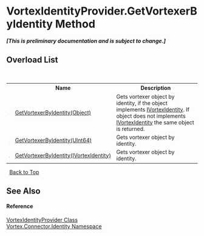# VortexIdentityProvider.GetVortexerByIdentity Method 
 _**\[This is preliminary documentation and is subject to change.\]**_


## Overload List
&nbsp;<table><tr><th></th><th>Name</th><th>Description</th></tr><tr><td>![Public method](media/pubmethod.gif "Public method")</td><td><a href="M_Vortex_Connector_Identity_VortexIdentityProvider_GetVortexerByIdentity.md">GetVortexerByIdentity(Object)</a></td><td>
Gets vortexer object by identity, if the object implements <a href="T_Vortex_Connector_Identity_IVortexIdentity.md">IVortexIdentity</a>. If object does not implements <a href="T_Vortex_Connector_Identity_IVortexIdentity.md">IVortexIdentity</a> the same object is returned.</td></tr><tr><td>![Public method](media/pubmethod.gif "Public method")</td><td><a href="M_Vortex_Connector_Identity_VortexIdentityProvider_GetVortexerByIdentity_1.md">GetVortexerByIdentity(UInt64)</a></td><td>
Gets vortexer object by identity.</td></tr><tr><td>![Public method](media/pubmethod.gif "Public method")</td><td><a href="M_Vortex_Connector_Identity_VortexIdentityProvider_GetVortexerByIdentity_2.md">GetVortexerByIdentity(IVortexIdentity)</a></td><td>
Gets vortexer object by identity.</td></tr></table>&nbsp;
<a href="#vortexidentityprovider.getvortexerbyidentity-method">Back to Top</a>

## See Also


#### Reference
<a href="T_Vortex_Connector_Identity_VortexIdentityProvider.md">VortexIdentityProvider Class</a><br /><a href="N_Vortex_Connector_Identity.md">Vortex.Connector.Identity Namespace</a><br />